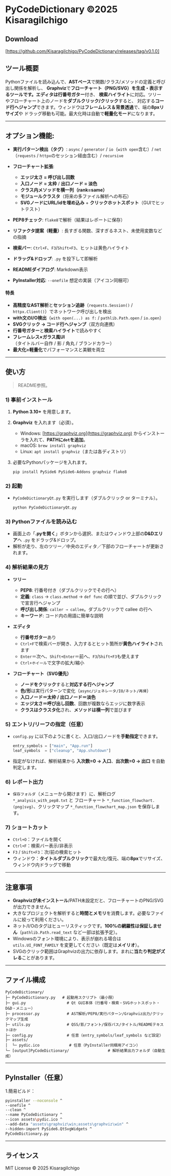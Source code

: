 # PyCodeDictionary ©️2025 KisaragiIchigo

## Download
[https://github.com/KisaragiIchigo/PyCodeDictionary/releases/tag/v0.1.0]

## ツール概要

Pythonファイルを読み込んで、**ASTベース**で関数/クラス/メソッドの定義と呼び出し関係を解析し、
**Graphviz**で**フローチャート（PNG/SVG）**を生成・表示するツールです。エディタは**行番号ガター**付き、
**検索ハイライト**に対応。ツリーやフローチャート上のノードを**ダブルクリック/クリック**すると、
対応する**コード行へジャンプ**できます。ウィンドウは**フレームレス＆背景透過**で、端の**8pxリサイズ**や
ドラッグ移動も可能。最大化時は自動で**軽量化モード**になります。

---

## **オプション機能**:

* **実行パターン検出（タグ）**: `async` / `generator` / `io`（`with open`含む）/ `net`（`requests` / `httpx`のセッション経由含む）/ `recursive`
* **フローチャート拡張**:

  * **エッジ太さ = 呼び出し回数**
  * **入口ノード = 太枠** / **出口ノード = 淡色**
  * **クラス内メソッドを横一列（rank=same）**
  * **モジュールクラスタ**（将来の多ファイル解析への布石）
  * **SVGノードにURL/idを埋め込み** + **クリックホットスポット**（GUIでヒットテスト）
* **PEP8チェック**: `flake8`で解析（結果はレポートに保存）
* **リファクタ提案（軽量）**: 長すぎる関数、深すぎるネスト、未使用変数などの指摘
* **検索バー**: `Ctrl+F`、`F3`/`Shift+F3`、ヒットは黄色ハイライト
* **ドラッグ&ドロップ**: `.py` を投下して即解析
* **READMEダイアログ**: Markdown表示
* **PyInstaller対応**: `--onefile` 想定の実装（アイコン同梱可）

#### 特長

* **高精度なAST解析**と**セッション追跡**（`requests.Session()` / `httpx.Client()`）でネットワーク呼び出しを検出
* **with文のI/O検出**（`with open(...) as f:` / `pathlib.Path.open` / `io.open`）
* **SVGクリック → コード行へジャンプ**（双方向連携）
* **行番号ガター**と**検索ハイライト**で読みやすく
* **フレームレス×ガラス風UI**（タイトルバー自作 / 影 / 角丸 / ブランドカラー）
* **最大化=軽量化**でパフォーマンスと美観を両立

---

## 使い方

> README参照。

### 1) 事前インストール

1. **Python 3.10+** を用意します。
2. **Graphviz** を入れます（必須）。

   * Windows: [https://graphviz.org](https://graphviz.org) からインストーラを入れて、**PATHに`dot`を追加**。
   * macOS: `brew install graphviz`
   * Linux: `apt install graphviz`（または各ディストリ）
3. 必要なPythonパッケージを入れます。

   ```bash
   pip install PySide6 PySide6-Addons graphviz flake8
   ```

### 2) 起動

* `PyCodeDictionaryQt.py` を実行します（ダブルクリック or ターミナル）。

  ```bash
  python PyCodeDictionaryQt.py
  ```

### 3) Pythonファイルを読み込む

* 画面上の「**.pyを開く**」ボタンから選択、またはウィンドウ上部の**D\&Dエリア**へ `.py` をドラッグ&ドロップ。
* 解析が走り、左のツリー／中央のエディタ／下部のフローチャートが更新されます。

### 4) 解析結果の見方

* **ツリー**

  * **PEP8**: 行番号付き（ダブルクリックでその行へ）
  * **定義**: `class` → `class.method` → `def func` の順で並び、ダブルクリックで宣言行へジャンプ
  * **呼び出し関係**: `caller → callee`。ダブルクリックで callee の行へ
  * **キーワード**: コード内の用語に簡単な説明
* **エディタ**

  * **行番号ガター**あり
  * `Ctrl+F`で検索バーが開き、入力するとヒット箇所が**黄色ハイライト**されます
  * `Enter`＝次へ、`Shift+Enter`＝前へ、`F3`/`Shift+F3`も使えます
  * `Ctrl+ホイール`で文字の拡大/縮小
* **フローチャート（SVG優先）**

  * **ノードをクリック**すると**対応する行へジャンプ**
  * **色/形**は実行パターンで変化（`async/ジェネレータ/IO/ネット/再帰`）
  * **入口ノード＝太枠 / 出口ノード＝淡色**
  * **エッジ太さ＝呼び出し回数**、回数が複数ならエッジに数字表示
  * **クラスはクラスタ化**され、**メソッドは横一列**で並びます

### 5) エントリ/リーフの指定（任意）

* `config.py` に以下のように書くと、入口/出口ノードを**手動指定**できます。

  ```python
  entry_symbols = ["main", "App.run"]
  leaf_symbols  = ["cleanup", "App.shutdown"]
  ```
* 指定がなければ、解析結果から **入次数=0 → 入口**、**出次数=0 → 出口** を自動判定します。

### 6) レポート出力

* `保存フォルダ`（メニューから開けます）に、解析ログ `*_analysis_with_pep8.txt` と
  フローチャート `*_function_flowchart.(png|svg)`、クリックマップ `*_function_flowchart_map.json` を保存します。

### 7) ショートカット

* `Ctrl+O`：ファイルを開く
* `Ctrl+F`：検索バー表示/非表示
* `F3` / `Shift+F3`：次/前の検索ヒット
* ウィンドウ：**タイトルダブルクリック**で最大化/復元、端の**8px**でリサイズ、ウィンドウ内ドラッグで移動

---

## 注意事項

* **Graphvizが未インストール**/PATH未設定だと、フローチャートのPNG/SVGが出力できません。
* 大きなプロジェクトを解析すると**時間とメモリ**を消費します。必要なファイルに絞って利用ください。
* ネット/I/Oのタグはヒューリスティックです。**100%の網羅性は保証しません**（`pathlib.Path.read_text` など一部は拡張予定）。
* Windowsのフォント環境により、表示が崩れる場合は `utils.UI_FONT_FAMILY` を変更してください（既定は**メイリオ**）。
* SVGのクリック範囲はGraphvizの出力に依存します。まれに**当たり判定がズレる**ことがあります。

---

## ファイル構成

```
PyCodeDictionary/
├─ PyCodeDictionary.py   # 起動用スクリプト（最小限）
├─ gui.py                  # Qt GUI本体（行番号・検索・SVGホットスポット・D&D・メニュー）
├─ processor.py            # AST解析/PEP8/実行パターン/Graphviz出力/クリックマップ生成
├─ utils.py                # QSS/影/フォント/保存パス/タイトル/READMEテキストほか
├─ config.py               # 任意（entry_symbols/leaf_symbols など設定）
├─ assets/
│  └─ pydic.ico             # 任意（PyInstaller同梱用アイコン）
└─ [output]PyCodeDictionary/                 # 解析結果出力フォルダ（自動生成）
```

---

## PyInstaller（任意）

1.簡易ビルド：

   ```bash
   pyinstaller --noconsole ^
  --onefile ^
  --clean ^
  --name PyCodeDictionary ^
  --icon assets\pydic.ico ^
  --add-data "assets\graphviz\win;assets\graphviz\win" ^
  --hidden-import PySide6.QtSvgWidgets ^
  PyCodeDictionary.py

   ```

---

## ライセンス

MIT License ©️ 2025 KisaragiIchigo
